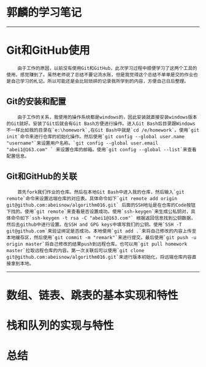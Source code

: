 郭麟的学习笔记
========

****
# Git和GitHub使用

		由于工作的原因，以前没有使用Git和GitHub，此次学习过程中顺便学习了这两个工具的使用，感觉赚到了。虽然老师说了总结不要记流水账，但是我觉得这个总结不单单是交的作业也是自己学习的札记。所以可能还是会比较琐碎的记录我所学到的内容，方便自己日后整理。

## Git的安装和配置

		由于工作的关系，我使用的操作系统都是windows的，因此安装就直接安装windows版本的Git就好。安装了Git后就会有Git Bash方便进行操作。进入Git Bash后目录跟Windows不一样比如我的目录在`e:\homework`,在Git Bash中就是`cd /e/homework`。使用`git init`命令来进行仓库的初始化操作。然后使用`git config --global user.name "username"`来设置用户名称。`git config --global user.email "abei1@163.com" ` 来设置仓库的邮箱。使用`git config --global --list`来查看配置信息。

## Git和GitHub的关联

		首先fork我们作业的仓库。然后在本地Git Bash中进入我的仓库，然后输入`git remote`命令来设置远端仓库的对应表。具体命令如下`git remote add origin git@github.com:abeisnow/algorithm016.git` 后面的SSH地址是在仓库的Code按钮下找的。使用`git remote`来查看是否设置成功。使用`ssh-keygen`来生成公私钥对，具体命令如下`ssh-keygen -t rsa -C "abei1@163.com"` 根据返回信息找到公钥数据，然后去github中进行设置。在SSH and GPG keys中填写我们的公钥。使用`SSH -T git@github.com`来验证绑定是否成功。本地使用`git add .`来将自己修改的内容上传至本地缓存区，然后使用`git commit -m "remark"`来进行提交。最后使用`git push -u origin master`将自己修改的结果push到远程仓库。也可以用`git pull homework master`拉取远程仓库的内容。第一次关联后可以使用`git clone git@github.com:abeisnow/algorithm016.git`来进行版本初始化，将远端仓库内容直接拿到本地。
	
****

# 数组、链表、跳表的基本实现和特性

# 栈和队列的实现与特性

# 总结
